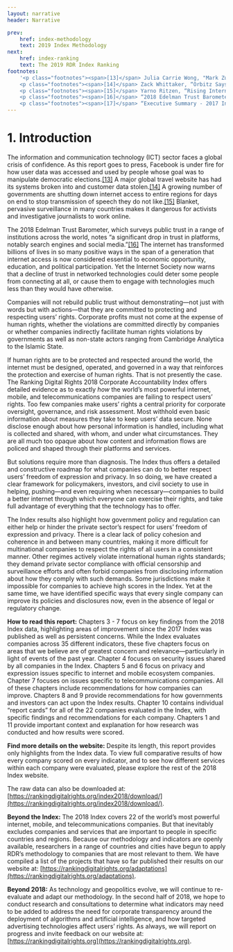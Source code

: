 ```yaml
---
layout: narrative
header: Narrative

prev:
    href: index-methodology
    text: 2019 Index Methodology
next:
    href: index-ranking
    text: The 2019 RDR Index Ranking
footnotes:
    '<p class="footnotes"><span>[13]</span> Julia Carrie Wong, "Mark Zuckerberg Apologises for Facebookʻs "mistakes" over Cambridge Analytica," <i>The Guardian</i>, March 22, 2018, <a href="https://www.theguardian.com/technology/2018/mar/21/mark-zuckerberg-response-facebook-cambridge-analytica">https://www.theguardian.com/technology/2018/mar/21/mark-zuckerberg-response-facebook-cambridge-analytica</a>.</p>
    <p class="footnotes"><span>[14]</span> Zack Whittaker, “Orbitz Says Hacker Stole Two Years’ Worth of Customer Data,” <i>ZDNet</i>, March 20, 2018, <a href="http://www.zdnet.com/article/orbitz-says-hacker-stole-customer-data/">http://www.zdnet.com/article/orbitz-says-hacker-stole-customer-data/</a>.</p>
    <p class="footnotes"><span>[15]</span> Yarno Ritzen, “Rising Internet Shutdowns Aimed at ‘Silencing Dissent,’” <i>Al Jazeera</i>, January 29, 2018, <a href="https://www.aljazeera.com/news/2018/01/rising-internet-shutdowns-aimed-silencing-dissent-180128202743672.html">https://www.aljazeera.com/news/2018/01/rising-internet-shutdowns-aimed-silencing-dissent-180128202743672.html</a>.</p>
    <p class="footnotes"><span>[16]</span> “2018 Edelman Trust Barometer,” Edelman, accessed March 23, 2018, <a href="https://www.edelman.com/trust-barometer">https://www.edelman.com/trust-barometer</a>.</p>
    <p class="footnotes"><span>[17]</span> “Executive Summary - 2017 Internet Society Global Internet Report: Paths to Our Digital Future,” Internet Society, 2017, <a href="https://future.internetsociety.org/introduction/executive-summary/">https://future.internetsociety.org/introduction/executive-summary/</a>.</p>'
---
```


# 1. Introduction

The information and communication technology (ICT) sector faces a global crisis of confidence. As this report goes to press, Facebook is under fire for how user data was accessed and used by people whose goal was to manipulate democratic elections.[[13]](#footnotes) A major global travel website has had its systems broken into and customer data stolen.[[14]](#footnotes) A growing number of governments are shutting down internet access to entire regions for days on end to stop transmission of speech they do not like.[[15]](#footnotes) Blanket, pervasive surveillance in many countries makes it dangerous for activists and investigative journalists to work online.

The 2018 Edelman Trust Barometer, which surveys public trust in a range of institutions across the world, notes “a significant drop in trust in platforms, notably search engines and social media.”[[16]](#footnotes) The internet has transformed billions of lives in so many positive ways in the span of a generation that internet access is now considered essential to economic opportunity, education, and political participation. Yet the Internet Society now warns that a decline of trust in networked technologies could deter some people from connecting at all, or cause them to engage with technologies much less than they would have otherwise.

Companies will not rebuild public trust without demonstrating—not just with words but with actions—that they are committed to protecting and respecting users’ rights. Corporate profits must not come at the expense of human rights, whether the violations are committed directly by companies or whether companies indirectly facilitate human rights violations by governments as well as non-state actors ranging from Cambridge Analytica to the Islamic State.

If human rights are to be protected and respected around the world, the internet must be designed, operated, and governed in a way that reinforces the protection and exercise of human rights. That is not presently the case. The Ranking Digital Rights 2018 Corporate Accountability Index offers detailed evidence as to exactly *how* the world’s most powerful internet, mobile, and telecommunications companies are failing to respect users’ rights. Too few companies make users’ rights a central priority for corporate oversight, governance, and risk assessment. Most withhold even basic information about measures they take to keep users’ data secure. None disclose enough about how personal information is handled, including what is collected and shared, with whom, and under what circumstances.  They are all much too opaque about how content and information flows are policed and shaped through their platforms and services.

But solutions require more than diagnosis. The Index thus offers a detailed and constructive roadmap for what companies can do to better respect users’ freedom of expression and privacy. In so doing, we have created a clear framework for policymakers, investors, and civil society to use in helping, pushing—and even requiring when necessary—companies to build a better internet through which everyone can exercise their rights, and take full advantage of everything that the technology has to offer.

The Index results also highlight how government policy and regulation can either help or hinder the private sector’s respect for users’ freedom of expression and privacy. There is a clear lack of policy cohesion and coherence in and between many countries, making it more difficult for multinational companies to respect the rights of all users in a consistent manner. Other regimes actively violate international human rights standards; they demand private sector compliance with official censorship and surveillance efforts and often forbid companies from disclosing information about how they comply with such demands. Some jurisdictions make it impossible for companies to achieve high scores in the Index. Yet at the same time, we have identified specific ways that every single company can improve its policies and disclosures now, even in the absence of legal or regulatory change.

**How to read this report:** Chapters 3 - 7 focus on key findings from the 2018 Index data, highlighting areas of improvement since the 2017 Index was published as well as persistent concerns. While the Index evaluates companies across 35 different indicators, these five chapters focus on areas that we believe are of greatest concern and relevance—particularly in light of events of the past year. Chapter 4 focuses on security issues shared by all companies in the Index. Chapters 5 and 6 focus on privacy and expression issues specific to internet and mobile ecosystem companies. Chapter 7 focuses on issues specific to telecommunications companies. All of these chapters include recommendations for how companies can improve. Chapters 8 and 9 provide recommendations for how governments and investors can act upon the Index results. Chapter 10 contains individual “report cards” for all of the 22 companies evaluated in the Index, with specific findings and recommendations for each company. Chapters 1 and 11 provide important context and explanation for how research was conducted and how results were scored.

**Find more details on the website:** Despite its length, this report provides only highlights from the Index data. To view full comparative results of how every company scored on every indicator, and to see how different services within each company were evaluated, please explore the rest of the 2018 Index website.

The raw data can also be downloaded at: [https://rankingdigitalrights.org/index2018/download/](https://rankingdigitalrights.org/index2018/download/).

**Beyond the Index:** The 2018 Index covers 22 of the world’s most powerful internet, mobile, and telecommunications companies. But that inevitably excludes companies and services that are important to people in specific countries and regions. Because our methodology and indicators are openly available, researchers in a range of countries and cities have begun to apply RDR’s methodology to companies that are most relevant to them. We have compiled a list of the projects that have so far published their results on our website at: [https://rankingdigitalrights.org/adaptations](https://rankingdigitalrights.org/adaptations).

**Beyond 2018:** As technology and geopolitics evolve, we will continue to re-evaluate and adapt our methodology. In the second half of 2018, we hope to conduct research and consultations to determine what indicators may need to be added to address the need for corporate transparency around the deployment of algorithms and artificial intelligence, and how targeted advertising technologies affect users’ rights. As always, we will report on progress and invite feedback on our website at: [https://rankingdigitalrights.org](https://rankingdigitalrights.org).
